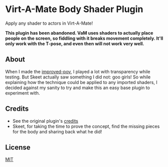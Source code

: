 # Virt-A-Mate Body Shader Plugin

Apply any shader to actors in Virt-A-Mate!

**This plugin has been abandoned. VaM uses shaders to actually place people on the screen, so fiddling with it breaks movement completely. It'll only work with the T-pose, and even then will not work very well.**

## About

When I made the [improved-pov](https://github.com/acidbubbles/vam-improved-pov), I played a lot with transparency while testing. But Skeet actually saw something I did not: goo girls! So while explaining how the technique could be applied to any imported shaders, I decided against my sanity to try and make this an easy base plugin to experiment with.

## Credits

- See the original plugin's [credits](https://github.com/acidbubbles/vam-improved-pov#credits)
- Skeet, for taking the time to prove the concept, find the missing pieces for the body and sharing back what he did!

## License

[MIT](LICENSE.md)
